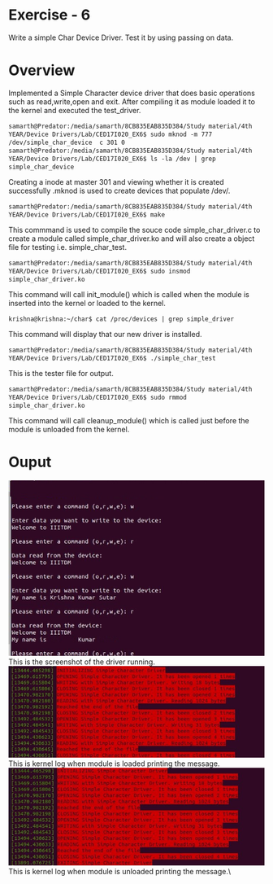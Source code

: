 # Exercise - 6
Write a simple Char Device Driver. Test it by using passing on data.
# Overview
Implemented a Simple Character device driver that does basic operations such as read,write,open and exit. After compiling it as module loaded it to the kernel and executed the test_driver.
```
samarth@Predator:/media/samarth/8CB835EAB835D384/Study material/4th YEAR/Device Drivers/Lab/CED17I020_EX6$ sudo mknod -m 777 /dev/simple_char_device  c 301 0
samarth@Predator:/media/samarth/8CB835EAB835D384/Study material/4th YEAR/Device Drivers/Lab/CED17I020_EX6$ ls -la /dev | grep simple_char_device
```
Creating a inode at master 301 and viewing whether it is created successfully .mknod is used to create devices that populate /dev/. 
```
samarth@Predator:/media/samarth/8CB835EAB835D384/Study material/4th YEAR/Device Drivers/Lab/CED17I020_EX6$ make
```
This commmand is used to compile the souce code simple_char_driver.c to create a module called simple_char_driver.ko and will also create a object file for testing i.e. simple_char_test.

```
samarth@Predator:/media/samarth/8CB835EAB835D384/Study material/4th YEAR/Device Drivers/Lab/CED17I020_EX6$ sudo insmod simple_char_driver.ko
```
This command will call init_module() which is called when the module is inserted into the kernel or loaded to the kernel.
```
krishna@krishna:~/char$ cat /proc/devices | grep simple_driver
```
This command will display that our new driver is installed.
```
samarth@Predator:/media/samarth/8CB835EAB835D384/Study material/4th YEAR/Device Drivers/Lab/CED17I020_EX6$ ./simple_char_test 
```
This is the tester file for output.
```
samarth@Predator:/media/samarth/8CB835EAB835D384/Study material/4th YEAR/Device Drivers/Lab/CED17I020_EX6$ sudo rmmod simple_char_driver.ko
```
This command will call cleanup_module() which is called just before the module is unloaded from the kernel.
# Ouput
![Screenshot](testdrive.jfif)\
This is the screenshot of the driver running.\
![Screenshot](insmod.jfif)\
This is kernel log when module is loaded printing the message.\
![Screenshot](rmmod.jfif)\
This is kernel log when module is unloaded printing the message.\

